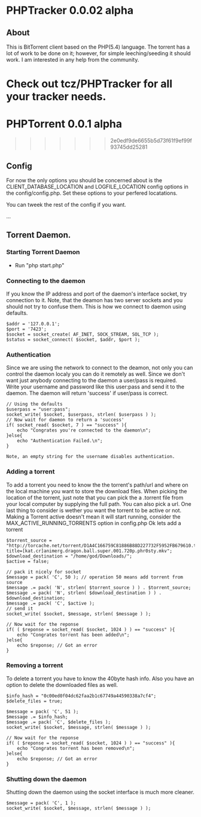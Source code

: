 # PHPTracker 0.0.02 alpha

## About

This is BitTorrent client based on the PHP(5.4) language.
The torrent has a lot of work to be done on it; however, for
simple leeching/seeding it should work. I am interested in any
help from the community.

Check out tcz/PHPTracker for all your tracker needs.
=======
# PHPTorrent 0.0.1 alpha
>>>>>>> 2e0edf9de6655b5d73f61f9ef99f93745dd25281

## Config

For now the only options you should be concerned about is the 
CLIENT_DATABASE_LOCATION and LOGFILE_LOCATION config options in the config/config.php.
Set these options to your perfered locatations.

You can tweek the rest of the config if you want.

...

## Torrent Daemon.

### Starting Torrent Daemon

* Run "php start.php"

### Connecting to the daemon

If you know the IP address and port of the daemon's interface socket, 
try connection to it. Note, that the deamon has two server sockets
and you should not try to confuse them. This is how we connect to daemon
using defaults.

```
$addr = '127.0.0.1';
$port = '7423';
$socket = socket_create( AF_INET, SOCK_STREAM, SOL_TCP );
$status = socket_connect( $socket, $addr, $port );
```

### Authentication

Since we are using the network to connect to the deamon, not only you can 
control the daemon localy you can do it remotely as well. Since we don't
want just anybody connecting to the daemon a user/pass is required.     
Write your username and password like this user:pass and send it to the 
daemon. The daemon will return 'success' if user/pass is correct.

```
// Using the defaults
$userpass = "user:pass";
socket_write( $socket, $userpass, strlen( $userpass ) );
// Now wait for daemon to return a 'success'
if( socket_read( $socket, 7 ) == "success" ){
    echo "Congrates you're connected to the daemon\n";
}else{
    echo "Authentication Failed.\n";
}

Note, an empty string for the username disables authentication.

```

### Adding a torrent

To add a torrent you need to know the the torrent's path/url 
and where on the local machine you want to store the download files.
When picking the location of the torrent, just note that you can pick 
the a .torrent file from your local computer by supplying the full path.
You can also pick a url. One last thing to consider is wether 
you want the torrent to be active or not. Making a Torrent active doesn't 
mean it will start running, consider the MAX_ACTIVE_RUNNING_TORRENTS 
option in config.php
Ok lets add a torrent

```
$torrent_source = "http://torcache.net/torrent/D1A4C166759C81886B88D227732F5952FB679610.torrent?title=[kat.cr]animerg.dragon.ball.super.001.720p.phr0sty.mkv";
$download_destination = "/home/god/Downloads/";
$active = false;

// pack it nicely for socket
$message = pack( 'C', 50 ); // operation 50 means add torrent from source
$message .= pack( 'N', strlen( $torrent_source ) ) . $torrent_source;
$message .= pack( 'N', strlen( $download_destination ) ) . $download_destination;
$message .= pack( 'C', $active );   
// send it
socket_write( $socket, $message, strlen( $message ) ); 

// Now wait for the reponse
if( ( $reponse = socket_read( $socket, 1024 ) ) == "success" ){
    echo "Congrates torrent has been added\n";
}else{
    echo $reponse; // Got an error
}
```

### Removing a torrent

To delete a torrent you have to know the 40byte hash info.
Also you have an option to delete the downloaded files as well.

```
$info_hash = "0c00ed0f04dc62faa2b1c67749a44590338a7cf4";
$delete_files = true;

$message = pack( 'C', 51 );
$message .= $info_hash;
$message .= pack( 'C', $delete_files );
socket_write( $socket, $message, strlen( $message ) ); 

// Now wait for the reponse
if( ( $reponse = socket_read( $socket, 1024 ) ) == "success" ){
    echo "Congrates torrent has been removed\n";
}else{
    echo $reponse; // Got an error
}
```

### Shutting down the daemon

Shutting down the daemon using
the socket interface is much more cleaner.

```
$message = pack( 'C', 1 );
socket_write( $socket, $message, strlen( $message ) ); 
```

































